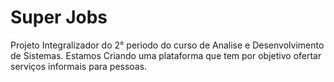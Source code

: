 # Super Jobs
 Projeto Integralizador do 2° periodo do curso de Analise e Desenvolvimento de Sistemas.
 Estamos Criando uma plataforma que tem por objetivo ofertar serviços informais para pessoas.

